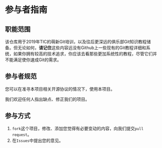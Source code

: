 # 参与者指南

## 职能范围

该仓库用于2019年TIC的萌新Git培训，以及往后更深远的俱乐部Git知识教程储备。但无论如何，**请记住**这些内容远没有Github上一些现有的Git教程详细和系统，如果你拥有较高的技术追求，你应该去看那些更加系统性的教程，尽管它们并不能满足使你速成Git的需求。

## 参与者规范

您可以在准寻本项目相关开源协议的情况下，使用本项目。

我们欢迎任何人指出缺点、修正我们的项目。

## 参与方式

1. `fork`这个项目，修改、添加您觉得有必要变动的内容，向我们提交`pull request`。
2. 在`Issues`中提出您的意见。